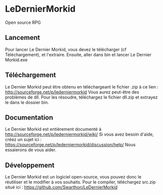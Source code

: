 # LeDernierMorkid
Open source RPG

Lancement
--------------
Pour lancer Le Dernier Morkid, vous devez le télécharger (cf Téléchargement), et l'extraire.
Ensuite, aller dans bin et lancer Le Dernier Morkid.exe


Téléchargement
--------------
Le Dernier Morkid peut être obtenu en téléchargeant le fichier .zip à ce lien : http://sourceforge.net/p/lederniermorkid
Vous aurez peut-être des problèmes de dll. Pour les résoudre, téléchargez le fichier dll.zip et extrayez le dans le dossier bin.


Documentation
-------------
Le Dernier Morkid est entièrement documenté à http://sourceforge.net/p/lederniermorkid/wiki/
Si vous avez besoin d'aide, créez un sujet ici : https://sourceforge.net/p/lederniermorkid/discussion/help/
Nous essaierons de vous aider.


Développement
-------------
Le Dernier Morkid est un logiciel open-source, vous pouvez donc le réutiliser et le modifier à vos souhaits.
Pour le compiler, téléchargez src.zip situé ici : https://github.com/Swarthon/LeDernierMorkid